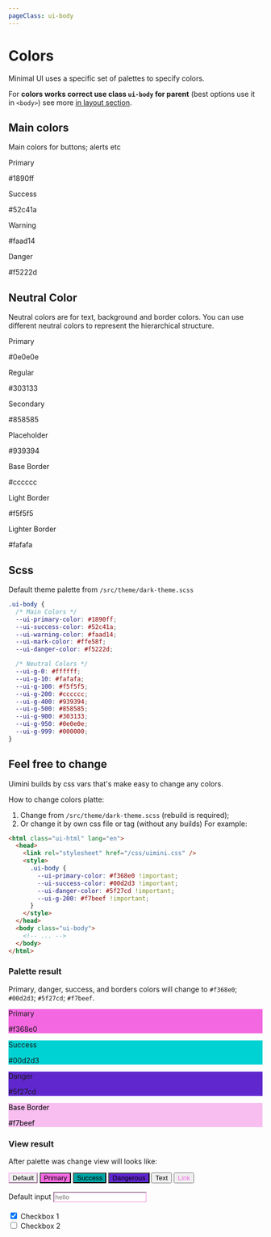 ```yaml
---
pageClass: ui-body
---
```


# Colors

Minimal UI uses a specific set of palettes to specify colors.

For **colors works correct use class `ui-body` for parent** (best options use it in `<body>`) see more [in layout section](#).

## Main colors

Main colors for buttons; alerts etc

<section class="ui-section">
  <div class="color-list">
    <div class="color__item" style="background-color: var(--ui-primary-color);">
      <p>Primary</p>
      <p>#1890ff</p>
    </div>
    <div class="color__item" style="background-color: var(--ui-success-color);">
      <p>Success</p>
      <p>#52c41a</p>
    </div>
    <div class="color__item" style="background-color: var(--ui-warning-color);">
      <p>Warning</p>
      <p>#faad14</p>
    </div>
    <div class="color__item" style="background-color: var(--ui-danger-color);">
      <p>Danger</p>
      <p>#f5222d</p>
    </div>
  </div>
</section>

## Neutral Color

Neutral colors are for text, background and border colors. You can use different neutral colors to represent the hierarchical structure.

<section class="ui-section">
  <div class="color-list">
    <div class="color__item" style="background-color: var(--ui-g-950);">
      <p>Primary</p>
      <p>#0e0e0e</p>
    </div>
    <div class="color__item" style="background-color: var(--ui-g-900);">
      <p>Regular</p>
      <p>#303133</p>
    </div>
    <div class="color__item" style="background-color: var(--ui-g-500);">
      <p>Secondary</p>
      <p>#858585</p>
    </div>
    <div class="color__item" style="background-color: var(--ui-g-400);">
      <p>Placeholder</p>
      <p>#939394</p>
    </div>
    <div class="color__item" style="background-color: var(--ui-g-200); color: var(--ui-g-999);">
      <p>Base Border</p>
      <p>#cccccc</p>
    </div>
      <div class="color__item" style="background-color: var(--ui-g-100); color: var(--ui-g-999);">
      <p>Light Border</p>
      <p>#f5f5f5</p>
    </div>
      <div class="color__item" style="background-color: var(--ui-g-50); color: var(--ui-g-999);">
      <p>Lighter Border</p>
      <p>#fafafa</p>
    </div>
  </div>
</section>

## Scss

Default theme palette from `/src/theme/dark-theme.scss`

```css
.ui-body {
  /* Main Colors */
  --ui-primary-color: #1890ff;
  --ui-success-color: #52c41a;
  --ui-warning-color: #faad14;
  --ui-mark-color: #ffe58f;
  --ui-danger-color: #f5222d;

  /* Neutral Colors */
  --ui-g-0: #ffffff;
  --ui-g-10: #fafafa;
  --ui-g-100: #f5f5f5;
  --ui-g-200: #cccccc;
  --ui-g-400: #939394;
  --ui-g-500: #858585;
  --ui-g-900: #303133;
  --ui-g-950: #0e0e0e;
  --ui-g-999: #000000;
}
```

## Feel free to change

Uimini builds by css vars that's make easy to change any colors.

How to change colors platte:

1. Change from `/src/theme/dark-theme.scss` (rebuild is required);
2. Or change it by own css file or tag (without any builds) For example:

```html
<html class="ui-html" lang="en">
  <head>
    <link rel="stylesheet" href="/css/uimini.css" />
    <style>
      .ui-body {
        --ui-primary-color: #f368e0 !important;
        --ui-success-color: #00d2d3 !important;
        --ui-danger-color: #5f27cd !important;
        --ui-g-200: #f7beef !important;
      }
    </style>
  </head>
  <body class="ui-body">
    <!-- ... -->
  </body>
</html>
```

### Palette result

Primary, danger, success, and borders colors will change to `#f368e0`; `#00d2d3`; `#5f27cd`; `#f7beef`.

<section class="ui-section">
  <div class="color-list">
    <div class="color__item" style="background-color: #f368e0;">
      <p>Primary</p>
      <p>#f368e0</p>
    </div>
    <div class="color__item" style="background-color: #00d2d3">
      <p>Success</p>
      <p>#00d2d3</p>
    </div>
    <div class="color__item" style="background-color: #5f27cd">
      <p>Danger</p>
      <p>#5f27cd</p>
    </div>
    <div class="color__item" style="background-color: #f7beef; color: black;">
      <p>Base Border</p>
      <p>#f7beef</p>
    </div>
  </div>
</section>

### View result

After palette was change view will looks like:

<section class="ui-section">
  <!-- #1 -->
  <div class="ui-button-group">
    <button class="ui-button isDefault" style="border-color: #f7beef;">Default</button>
    <button class="ui-button isPrimary" style="background-color: #f368e0;">Primary</button>
    <button class="ui-button isSuccess" style="background-color: #01a3a4;">Success</button>
    <button class="ui-button isDangerous" style="background-color: #5f27cd;">Dangerous</button>
    <button class="ui-button isText">Text</button>
    <button class="ui-button isLink" style="color: #f368e0;">Link</button>
  </div>
  <br />
  <!-- #2 -->
  <form style="max-width: 400px;">
    <div class="ui-input-group">
      <div class="ui-input">
        <label for="input-DqS1">Default input</label>
        <input
          id="input-DqS1"
          type="text"
          value=""
          placeholder="hello"
          style="border-color: #f7beef;"
        />
      </div>
    </div>
    <br />
    <!-- #3 -->
    <style>
      .ui-checkbox input[type='checkbox']:checked+label:before {
        background-color: #f368e0;
      }
    </style>
    <div class="ui-input-group">
      <div class="ui-checkbox">
        <input id="checkbox-Xq1" type="checkbox" checked />
        <label for="checkbox-Xq1">Checkbox 1</label>
      </div>
      <div class="ui-checkbox">
        <input id="checkbox-Xq2" type="checkbox" />
        <label for="checkbox-Xq2">Checkbox 2</label>
      </div>
    </div>
  </form>
</section>
